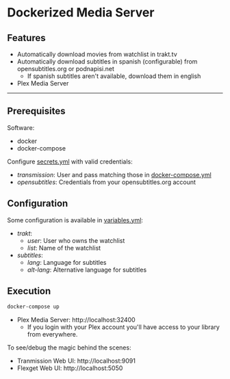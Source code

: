# Dockerized Media Server

## Features

- Automatically download movies from watchlist in trakt.tv
- Automatically download subtitles in spanish (configurable) from opensubtitles.org or podnapisi.net
  - If spanish subtitles aren't available, download them in english
- Plex Media Server

---

## Prerequisites

Software:

- docker
- docker-compose

Configure [secrets.yml](/config/secrets.yml) with valid credentials:

- *transmission*: User and pass matching those in [docker-compose.yml](/docker-compose.yml)
- *opensubtitles*: Credentials from your opensubtitles.org account

## Configuration

Some configuration is available in [variables.yml](/config/secrets.yml):

- *trakt*:
  - *user*: User who owns the watchlist
  - *list*: Name of the watchlist
- *subtitles*:
  - *lang*: Language for subtitles
  - *alt-lang*: Alternative language for subtitles

## Execution

```bash
docker-compose up
```

- Plex Media Server: http://localhost:32400
  - If you login with your Plex account you'll have access to your library from everywhere.

To see/debug the magic behind the scenes:
- Tranmission Web UI: http://localhost:9091
- Flexget Web UI: http://localhost:5050